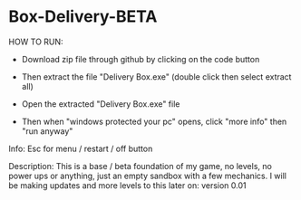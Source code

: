 # Box-Delivery-BETA
HOW TO RUN:
- Download zip file through github by clicking on the code button

- Then extract the file "Delivery Box.exe" (double click then select extract all)

- Open the extracted "Delivery Box.exe" file

- Then when "windows protected your pc" opens, click "more info" then "run anyway"


Info: 
Esc for menu / restart / off button

Description:
This is a base / beta foundation of my game, no levels, no power ups or anything, just an empty sandbox with a few mechanics. I will be making updates and more levels to this later on:  version 0.01
